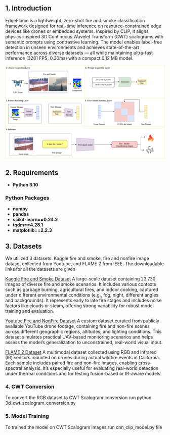 ## 1. Introduction
EdgeFlame is a lightweight, zero-shot fire and smoke classification framework designed for real-time inference on resource-constrained edge devices like drones or embedded systems. Inspired by CLIP, it aligns physics-inspired 3D Continuous Wavelet Transform (CWT) scalograms with semantic prompts using contrastive learning. The model enables label-free detection in unseen environments and achieves state-of-the-art performance across diverse datasets — all while maintaining ultra-fast inference (3281 FPS, 0.30ms) with a compact 0.12 MB model.


![](Figure/arch.png?raw=true)
## 2. Requirements
- **Python 3.10**
### Python Packages
- **numpy**
- **pandas**
- **scikit-learn==0.24.2**
- **tqdm==4.28.1**
- **matplotlib==2.2.3**

## 3. Datasets
We utilized 3 datasets: Kaggle fire and smoke, fire and nonfire image dataset collected from Youtube, and FLAME 2 from IEEE. The downloadable links for all the datasets are given 

[Kaggle Fire and Smoke Dataset](https://drive.google.com/file/d/1L_TOG_sWp4xI9ojwe3YHu46VxmCS5xP8/view?usp=sharing) A large-scale dataset containing 23,730 images of diverse fire and smoke scenarios. It includes various contexts such as garbage burning, agricultural fires, and indoor cooking, captured under different environmental conditions (e.g., fog, night, different angles and backgrounds). It represents early to late fire stages and includes noise factors like clouds or steam, offering strong variability for robust model training and evaluation.

[Youtube Fire and NonFire Dataset](https://drive.google.com/file/d/1hka8269BDt-UTmUxmGOAy6KdwABbQK_D/view?usp=sharing) A custom dataset curated from publicly available YouTube drone footage, containing fire and non-fire scenes across different geographic regions, altitudes, and lighting conditions. This dataset simulates practical UAV-based monitoring scenarios and helps assess the model’s generalization to unconstrained, real-world visual input.

[FLAME 2 Dataset](https://ieee-dataport.org/open-access/flame-2-fire-detection-and-modeling-aerial-multi-spectral-image-dataset) A multimodal dataset collected using RGB and infrared (IR) sensors mounted on drones during actual wildfire events in California. Each sample includes paired fire and non-fire images, enabling cross-spectral analysis. It’s especially useful for evaluating real-world detection under thermal conditions and for testing fusion-based or IR-aware models.

### 4. CWT Conversion
To convert the RGB dataset to CWT Scalogram conversion run python 3d_cwt_scalogram_conversion.py

### 5. Model Training
To trained the model on CWT Scalogram images run cnn_clip_model.py file
